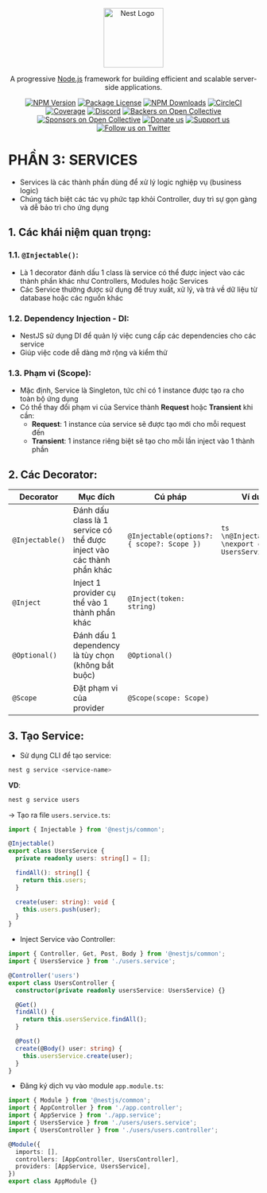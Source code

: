 <p align="center">
  <a href="http://nestjs.com/" target="blank"><img src="https://nestjs.com/img/logo-small.svg" width="120" alt="Nest Logo" /></a>
</p>

[circleci-image]: https://img.shields.io/circleci/build/github/nestjs/nest/master?token=abc123def456
[circleci-url]: https://circleci.com/gh/nestjs/nest

  <p align="center">A progressive <a href="http://nodejs.org" target="_blank">Node.js</a> framework for building efficient and scalable server-side applications.</p>
    <p align="center">
<a href="https://www.npmjs.com/~nestjscore" target="_blank"><img src="https://img.shields.io/npm/v/@nestjs/core.svg" alt="NPM Version" /></a>
<a href="https://www.npmjs.com/~nestjscore" target="_blank"><img src="https://img.shields.io/npm/l/@nestjs/core.svg" alt="Package License" /></a>
<a href="https://www.npmjs.com/~nestjscore" target="_blank"><img src="https://img.shields.io/npm/dm/@nestjs/common.svg" alt="NPM Downloads" /></a>
<a href="https://circleci.com/gh/nestjs/nest" target="_blank"><img src="https://img.shields.io/circleci/build/github/nestjs/nest/master" alt="CircleCI" /></a>
<a href="https://coveralls.io/github/nestjs/nest?branch=master" target="_blank"><img src="https://coveralls.io/repos/github/nestjs/nest/badge.svg?branch=master#9" alt="Coverage" /></a>
<a href="https://discord.gg/G7Qnnhy" target="_blank"><img src="https://img.shields.io/badge/discord-online-brightgreen.svg" alt="Discord"/></a>
<a href="https://opencollective.com/nest#backer" target="_blank"><img src="https://opencollective.com/nest/backers/badge.svg" alt="Backers on Open Collective" /></a>
<a href="https://opencollective.com/nest#sponsor" target="_blank"><img src="https://opencollective.com/nest/sponsors/badge.svg" alt="Sponsors on Open Collective" /></a>
  <a href="https://paypal.me/kamilmysliwiec" target="_blank"><img src="https://img.shields.io/badge/Donate-PayPal-ff3f59.svg" alt="Donate us"/></a>
    <a href="https://opencollective.com/nest#sponsor"  target="_blank"><img src="https://img.shields.io/badge/Support%20us-Open%20Collective-41B883.svg" alt="Support us"></a>
  <a href="https://twitter.com/nestframework" target="_blank"><img src="https://img.shields.io/twitter/follow/nestframework.svg?style=social&label=Follow" alt="Follow us on Twitter"></a>
</p>
  <!--[![Backers on Open Collective](https://opencollective.com/nest/backers/badge.svg)](https://opencollective.com/nest#backer)
  [![Sponsors on Open Collective](https://opencollective.com/nest/sponsors/badge.svg)](https://opencollective.com/nest#sponsor)-->

# PHẦN 3: SERVICES

- Services là các thành phần dùng để xử lý logic nghiệp vụ (business logic)
- Chúng tách biệt các tác vụ phức tạp khỏi Controller, duy trì sự gọn gàng và dễ bảo trì cho ứng dụng

## 1. Các khái niệm quan trọng:
### 1.1. `@Injectable()`:
- Là 1 decorator đánh dấu 1 class là service có thể được inject vào các thành phần khác như Controllers, Modules hoặc Services
- Các Service thường được sử dụng để truy xuất, xử lý, và trả về dữ liệu từ database hoặc các nguồn khác

### 1.2. Dependency Injection - DI:
- NestJS sử dụng DI để quản lý việc cung cấp các dependencies cho các service
- Giúp việc code dễ dàng mở rộng và kiểm thử

### 1.3. Phạm vi (Scope):
- Mặc định, Service là Singleton, tức chỉ có 1 instance được tạo ra cho toàn bộ ứng dụng  
- Có thể thay đổi phạm vi của Service thành __Request__ hoặc __Transient__ khi cần:
  - __Request__: 1 instance của service sẽ được tạo mới cho mỗi request đến
  - __Transient__: 1 instance riêng biệt sẽ tạo cho mỗi lần inject vào 1 thành phần

## 2. Các Decorator:
| Decorator | Mục đích | Cú pháp | Ví dụ |
|--|--|--|--|
| `@Injectable()` | Đánh dấu class là 1 service có thể được inject vào các thành phần khác | `@Injectable(options?: { scope?: Scope })` | ```ts \n@Injectable() \nexport class UsersService {}``` |
| `@Inject` | Inject 1 provider cụ thể vào 1 thành phần khác | `@Inject(token: string)` | |
| `@Optional()` | Đánh dấu 1 dependency là tùy chọn (không bắt buộc) | `@Optional()` | |
| `@Scope` | Đặt phạm vi của provider | `@Scope(scope: Scope)` | |

## 3. Tạo Service:
- Sử dụng CLI để tạo service:  
```bash
nest g service <service-name>
```

__VD__:
```bash
nest g service users
```
&rarr; Tạo ra file `users.service.ts`:  

```ts
import { Injectable } from '@nestjs/common';

@Injectable()
export class UsersService {
  private readonly users: string[] = [];

  findAll(): string[] {
    return this.users;
  }

  create(user: string): void {
    this.users.push(user);
  }
}
```

- Inject Service vào Controller:  
```ts
import { Controller, Get, Post, Body } from '@nestjs/common';
import { UsersService } from './users.service';

@Controller('users')
export class UsersController {
  constructor(private readonly usersService: UsersService) {}

  @Get()
  findAll() {
    return this.usersService.findAll();
  }

  @Post()
  create(@Body() user: string) {
    this.usersService.create(user);
  }
}
```

- Đăng ký dịch vụ vào module `app.module.ts`:
```ts
import { Module } from '@nestjs/common';
import { AppController } from './app.controller';
import { AppService } from './app.service';
import { UsersService } from './users/users.service';
import { UsersController } from './users/users.controller';

@Module({
  imports: [],
  controllers: [AppController, UsersController],
  providers: [AppService, UsersService],
})
export class AppModule {}
```